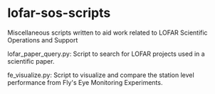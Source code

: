 # lofar-sos-scripts

Miscellaneous scripts written to aid work related to LOFAR Scientific Operations and Support

lofar_paper_query.py:  Script to search for LOFAR projects used in a scientific paper.

fe_visualize.py: Script to visualize and compare the station level performance from Fly's Eye Monitoring Experiments.
